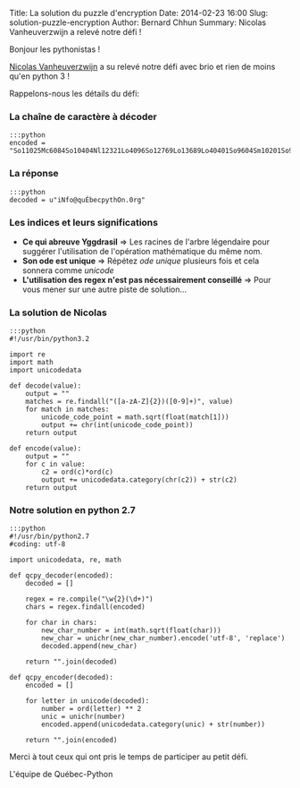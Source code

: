 Title: La solution du puzzle d'encryption
Date: 2014-02-23 16:00
Slug: solution-puzzle-encryption
Author: Bernard Chhun
Summary: Nicolas Vanheuverzwijn a relevé notre défi !

Bonjour les pythonistas !

[Nicolas Vanheuverzwijn](https://github.com/nvanheuverzwijn) a su relevé notre défi avec brio et rien de moins qu'en python 3 !

Rappelons-nous les détails du défi:

### La chaîne de caractère à décoder

    :::python
    encoded = "So11025Mc6084So10404Nl12321Lo4096So12769Lo13689Lo40401So9604Sm10201So9801Cn12544Lo14641Lo13456Sm10816Lo6241So12100Cn2116Mn2304So12996Sm10609"

### La réponse

    :::python
    decoded = u"iNfo@quÉbecpythOn.0rg"

### Les indices et leurs significations

* **Ce qui abreuve Yggdrasil** => Les racines de l'arbre légendaire pour suggérer l'utilisation de l'opération mathématique du même nom.
* **Son ode est unique** => Répétez *ode unique* plusieurs fois et cela sonnera comme *unicode*
* **L'utilisation des regex n'est pas nécessairement conseillé** => Pour vous mener sur une autre piste de solution...

### La solution de Nicolas

    :::python
    #!/usr/bin/python3.2

    import re
    import math
    import unicodedata

    def decode(value):
        output = ""
        matches = re.findall("([a-zA-Z]{2})([0-9]+)", value)
        for match in matches:
            unicode_code_point = math.sqrt(float(match[1]))
            output += chr(int(unicode_code_point))
        return output

    def encode(value):
        output = ""
        for c in value:
            c2 = ord(c)*ord(c)
            output += unicodedata.category(chr(c2)) + str(c2)
        return output

### Notre solution en python 2.7

    :::python
    #!/usr/bin/python2.7
    #coding: utf-8

    import unicodedata, re, math

    def qcpy_decoder(encoded):
        decoded = []

        regex = re.compile("\w{2}(\d+)")
        chars = regex.findall(encoded)

        for char in chars:
            new_char_number = int(math.sqrt(float(char)))
            new_char = unichr(new_char_number).encode('utf-8', 'replace')
            decoded.append(new_char)

        return "".join(decoded)

    def qcpy_encoder(decoded):
        encoded = []

        for letter in unicode(decoded):
            number = ord(letter) ** 2
            unic = unichr(number)
            encoded.append(unicodedata.category(unic) + str(number))

        return "".join(encoded)

Merci à tout ceux qui ont pris le temps de participer au petit défi.

L'équipe de Québec-Python